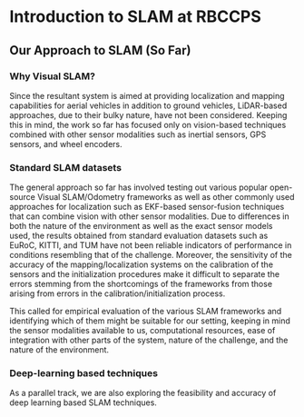 # Introduction to SLAM at RBCCPS

## Our Approach to SLAM \(So Far\)

### Why Visual SLAM?

Since the resultant system is aimed at providing localization and mapping capabilities for aerial vehicles in addition to ground vehicles, LiDAR-based approaches, due to their bulky nature, have not been considered. Keeping this in mind, the work so far has focused only on vision-based techniques combined with other sensor modalities such as inertial sensors, GPS sensors, and wheel encoders.

### Standard SLAM datasets

The general approach so far has involved testing out various popular open-source Visual SLAM/Odometry frameworks as well as other commonly used approaches for localization such as EKF-based sensor-fusion techniques that can combine vision with other sensor modalities. Due to differences in both the nature of the environment as well as the exact sensor models used, the results obtained from standard evaluation datasets such as EuRoC, KITTI, and TUM have not been reliable indicators of performance in conditions resembling that of the challenge. Moreover, the sensitivity of the accuracy of the mapping/localization systems on the calibration of the sensors and the initialization procedures make it difficult to separate the errors stemming from the shortcomings of the frameworks from those arising from errors in the calibration/initialization process.

This called for empirical evaluation of the various SLAM frameworks and identifying which of them might be suitable for our setting, keeping in mind the sensor modalities available to us, computational resources, ease of integration with other parts of the system, nature of the challenge, and the nature of the environment.

### Deep-learning based techniques

As a parallel track, we are also exploring the feasibility and accuracy of deep learning based SLAM techniques.



